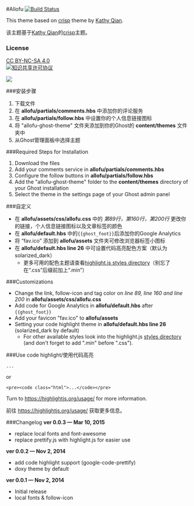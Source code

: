 #Allofu [![Build Status](https://travis-ci.org/alim0x/allofu-ghost-theme.svg)](https://travis-ci.org/alim0x/allofu-ghost-theme)

This theme based on [crisp](https://github.com/kathyqian/crisp-ghost-theme) theme by [Kathy Qian](http://kathyqian.com).

该主题基于[Kathy Qian](http://kathyqian.com)的[crisp](https://github.com/kathyqian/crisp-ghost-theme)主题。

### License
[CC BY-NC-SA 4.0](http://creativecommons.org/licenses/by-nc-sa/4.0/)<br/>
<a rel="license" href="http://creativecommons.org/licenses/by-nc-sa/4.0/"><img alt="知识共享许可协议" style="border-width:0" src="https://i.creativecommons.org/l/by-nc-sa/4.0/88x31.png" /></a><br/>

![](http://i60.tinypic.com/10oh0n6.png)

###安装步骤
1. 下载文件
2. 在 **allofu/partials/comments.hbs** 中添加你的评论服务
3. 在 **allofu/partials/follow.hbs** 中设置你的个人信息链接图标
4. 将 "allofu-ghost-theme" 文件夹添加到你的Ghost的 **content/themes** 文件夹中
5. 从Ghost管理面板中选择主题

###Required Steps for Installation
1. Download the files
2. Add your comments service in **allofu/partials/comments.hbs**
3. Configure the follow buttons in **allofu/partials/follow.hbs**
4. Add the "allofu-ghost-theme" folder to the **content/themes** directory of your Ghost installation
5. Select the theme in the settings page of your Ghost admin panel

###自定义
* 在 **allofu/assets/css/allofu.css** 中的 *第89行，第160行，第200行* 更改你的链接，个人信息链接图标以及文章标签的颜色
* 在 **allofu/default.hbs** 中的`{{ghost_foot}}`后添加你的Google Analytics
* 将 “fav.ico” 添加到 **allofu/assets** 文件夹可修改浏览器标签小图标
* 在 **allofu/default.hbs line 26** 中可设置代码高亮配色方案（默认为solarized_dark）
  * 更多可用的配色主题请查看[highlight.js styles directory](https://github.com/isagalaev/highlight.js/tree/master/src/styles)（别忘了在“.css”后缀前加上“.min”）

###Customizations
* Change the link, follow-icon and tag color on *line 89, line 160 and line 200* in **allofu/assets/css/allofu.css**
* Add code for Google Analytics in **allofu/default.hbs** after `{{ghost_foot}}`
* Add your favicon "fav.ico" to **allofu/assets**
* Setting your code highlight theme in **allofu/default.hbs line 26** (solarized_dark by default)
  * For other available styles look into the highlight.js [styles directory](https://github.com/isagalaev/highlight.js/tree/master/src/styles) (and don't forget to add ".min" before ".css").

###Use code highlight/使用代码高亮
    <pre><code>...</code></pre>
or

    <pre><code class="html">...</code></pre>

Turn to https://highlightjs.org/usage/ for more information.

前往 https://highlightjs.org/usage/ 获取更多信息。

###Changelog
**ver 0.0.3  &mdash; Mar 10, 2015**
 * replace local fonts and font-awesome
 * replace prettify.js with highlight.js for easier use

**ver 0.0.2  &mdash; Nov 2, 2014**
 * add code highlight support (google-code-prettify)
 * doxy theme by default

**ver 0.0.1  &mdash; Nov 2, 2014**

 * Initial release
 * local fonts & follow-icon
